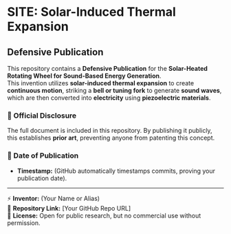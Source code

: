 # SITE: Solar-Induced Thermal Expansion

## Defensive Publication  
This repository contains a **Defensive Publication** for the **Solar-Heated Rotating Wheel for Sound-Based Energy Generation**.  
This invention utilizes **solar-induced thermal expansion** to create **continuous motion**, striking a **bell or tuning fork** to generate **sound waves**, which are then converted into **electricity** using **piezoelectric materials**.  

### 📜 Official Disclosure  
The full document is included in this repository. By publishing it publicly, this establishes **prior art**, preventing anyone from patenting this concept.  

### 📅 Date of Publication  
- **Timestamp:** (GitHub automatically timestamps commits, proving your publication date).  

---
⚡ **Inventor:** (Your Name or Alias)  
🔗 **Repository Link:** [Your GitHub Repo URL]  
🔄 **License:** Open for public research, but no commercial use without permission.  
